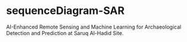 # sequenceDiagram-SAR
AI-Enhanced Remote Sensing and Machine Learning for Archaeological Detection and Prediction at Saruq Al-Hadid Site. 
